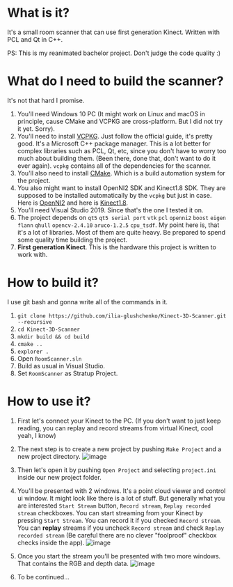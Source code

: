 # What is it?
It's a small room scanner that can use first generation Kinect. Written with PCL and Qt in C++.

PS:
This is my reanimated bachelor project. Don't judge the code quality :)

# What do I need to build the scanner?
It's not that hard I promise. 

1) You'll need Windows 10 PC (It might work on Linux and macOS in principle, cause CMake and VCPKG are cross-platform. But I did not try it yet. Sorry).
2) You'll need to install [VCPKG](https://docs.microsoft.com/en-us/cpp/build/install-vcpkg). Just follow the official guide, it's pretty good. It's a Microsoft C++ package manager. This is a lot better for complex libraries such as PCL, Qt, etc, since you don't have to worry too much about building them. (Been there, done that, don't want to do it ever again). `vcpkg` contains all of the dependencies for the scanner. 
3) You'll also need to install [CMake](https://cmake.org/). Which is a build automation system for the project.
4) You also might want to install OpenNI2 SDK and Kinect1.8 SDK. They are supposed to be installed automatically by the `vcpkg` but just in case. Here is [OpenNI2](https://structure.io/openni) and here is [Kinect1.8](https://www.microsoft.com/en-us/download/details.aspx?id=40278).
5) You'll need Visual Studio 2019. Since that's the one I tested it on.
6) The project depends on `qt5` `qt5 serial port` `vtk` `pcl` `openni2` `boost` `eigen` `flann` `qhull` `opencv-2.4.10` `aruco-1.2.5` `cpu_tsdf`. My point here is, that it's a lot of libraries. Most of them are quite heavy. Be prepared to spend some quality time building the project. 
7) **First generation Kinect**. This is the hardware this project is written to work with. 

# How to build it?
I use git bash and gonna write all of the commands in it.
1) `git clone https://github.com/ilia-glushchenko/Kinect-3D-Scanner.git --recursive`
2) `cd Kinect-3D-Scanner`
3) `mkdir build && cd build`
4) `cmake ..`
5) `explorer .`
6) Open `RoomScanner.sln`
7) Build as usual in Visual Studio.
8) Set `RoomScanner` as Stratup Project.

# How to use it?
1) First let's connect your Kinect to the PC. (If you don't want to just keep reading, you can replay and record streams from virtual Kinect, cool yeah, I know)

2) The next step is to create a new project by pushing `Make Project` and a new project directory.
![image](https://user-images.githubusercontent.com/14330873/110510455-401e7900-8114-11eb-8d2d-6eb8f31a4276.png)

2) Then let's open it by pushing `Open Project` and selecting `project.ini` inside our new project folder.

3) You'll be presented with 2 windows. It's a point cloud viewer and control ui window. It might look like there is a lot of stuff. But generally what you are interested `Start Stream` button, `Record stream`, `Replay recorded stream` checkboxes. You can start streaming from your Kinect by pressing `Start Stream`. You can record it if you checked `Record stream`. You can **replay** streams if you uncheck `Record stream` and check `Replay recorded stream` (Be careful there are no clever "foolproof" checkbox checks inside the app). 
![image](https://user-images.githubusercontent.com/14330873/110510899-b6bb7680-8114-11eb-8273-f58885620cb0.png)

4) Once you start the stream you'll be presented with two more windows. That contains the RGB and depth data.
![image](https://user-images.githubusercontent.com/14330873/110512907-b623df80-8116-11eb-97e3-8398030a8f27.png)

5) To be continued...







